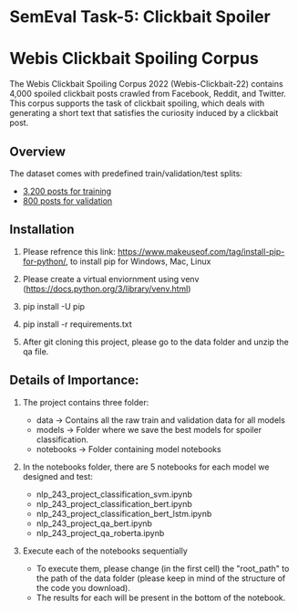 # SemEval Task-5: Clickbait Spoiler



# Webis Clickbait Spoiling Corpus

The Webis Clickbait Spoiling Corpus 2022 (Webis-Clickbait-22) contains 4,000 spoiled clickbait posts crawled from Facebook, Reddit, and Twitter.
This corpus supports the task of clickbait spoiling, which deals with generating a short text that satisfies the curiosity induced by a clickbait post.


## Overview

The dataset comes with predefined train/validation/test splits:

- [3,200 posts for training](training.jsonl)
- [800 posts for validation](validation.jsonl)



## Installation

1) Please refrence this link: https://www.makeuseof.com/tag/install-pip-for-python/, to install pip for Windows, Mac, Linux

2) Please create a virtual enviornment  using venv  (https://docs.python.org/3/library/venv.html)

3) pip install -U pip

4) pip install -r requirements.txt
 
5) After git cloning this project, please go to the data folder and unzip the qa file.


## Details of Importance:

1) The project contains three folder:
    - data       ->  Contains all the raw train and validation data for all models
    - models     ->  Folder where we save the best models for spoiler classification. 
    - notebooks  ->  Folder containing model notebooks

2) In the notebooks folder, there are 5 notebooks for each model we designed and test:
    - nlp_243_project_classification_svm.ipynb 
    - nlp_243_project_classification_bert.ipynb
    - nlp_243_project_classification_bert_lstm.ipynb
    - nlp_243_project_qa_bert.ipynb
    - nlp_243_project_qa_roberta.ipynb
    
3) Execute each of the notebooks sequentially
    - To execute them, please change (in the first cell) the "root_path" to the path of the data folder (please keep in mind of the structure of the code       you download).
    - The results for each will be present in the bottom of the notebook. 
 

 


